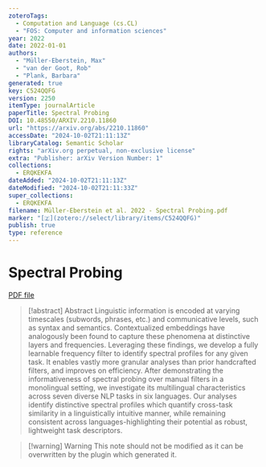 ```yaml
---
zoteroTags:
  - Computation and Language (cs.CL)
  - "FOS: Computer and information sciences"
year: 2022
date: 2022-01-01
authors:
  - "Müller-Eberstein, Max"
  - "van der Goot, Rob"
  - "Plank, Barbara"
generated: true
key: C524QQFG
version: 2250
itemType: journalArticle
paperTitle: Spectral Probing
DOI: 10.48550/ARXIV.2210.11860
url: "https://arxiv.org/abs/2210.11860"
accessDate: "2024-10-02T21:11:13Z"
libraryCatalog: Semantic Scholar
rights: "arXiv.org perpetual, non-exclusive license"
extra: "Publisher: arXiv Version Number: 1"
collections:
  - ERQKEKFA
dateAdded: "2024-10-02T21:11:13Z"
dateModified: "2024-10-02T21:11:33Z"
super_collections:
  - ERQKEKFA
filename: Müller-Eberstein et al. 2022 - Spectral Probing.pdf
marker: "[🇿](zotero://select/library/items/C524QQFG)"
publish: true
type: reference
---
```

# Spectral Probing

[PDF file](/Papers/PDFs/Müller-Eberstein%20et%20al.%202022%20-%20Spectral%20Probing.pdf)

> [!abstract] Abstract
> Linguistic information is encoded at varying timescales (subwords, phrases, etc.) and communicative levels, such as syntax and semantics. Contextualized embeddings have analogously been found to capture these phenomena at distinctive layers and frequencies. Leveraging these findings, we develop a fully learnable frequency filter to identify spectral profiles for any given task. It enables vastly more granular analyses than prior handcrafted filters, and improves on efficiency. After demonstrating the informativeness of spectral probing over manual filters in a monolingual setting, we investigate its multilingual characteristics across seven diverse NLP tasks in six languages. Our analyses identify distinctive spectral profiles which quantify cross-task similarity in a linguistically intuitive manner, while remaining consistent across languages-highlighting their potential as robust, lightweight task descriptors.

>[!warning] Warning
> This note should not be modified as it can be overwritten by the plugin which generated it.

